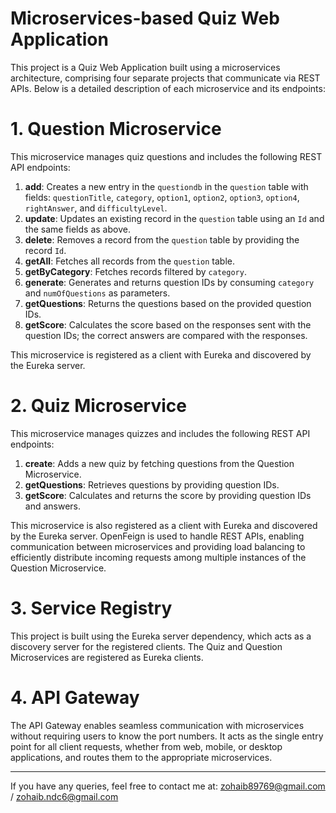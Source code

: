 # Microservices-based Quiz Web Application

This project is a Quiz Web Application built using a microservices architecture, comprising four separate projects that communicate via REST APIs. Below is a detailed description of each microservice and its endpoints:

# 1. Question Microservice

This microservice manages quiz questions and includes the following REST API endpoints:

1. **add**: Creates a new entry in the `questiondb` in the `question` table with fields: `questionTitle`, `category`, `option1`, `option2`, `option3`, `option4`, `rightAnswer`, and `difficultyLevel`.
2. **update**: Updates an existing record in the `question` table using an `Id` and the same fields as above.
3. **delete**: Removes a record from the `question` table by providing the record `Id`.
4. **getAll**: Fetches all records from the `question` table.
5. **getByCategory**: Fetches records filtered by `category`.
6. **generate**: Generates and returns question IDs by consuming `category` and `numOfQuestions` as parameters.
7. **getQuestions**: Returns the questions based on the provided question IDs.
8. **getScore**: Calculates the score based on the responses sent with the question IDs; the correct answers are compared with the responses.

This microservice is registered as a client with Eureka and discovered by the Eureka server.

# 2. Quiz Microservice

This microservice manages quizzes and includes the following REST API endpoints:

1. **create**: Adds a new quiz by fetching questions from the Question Microservice.
2. **getQuestions**: Retrieves questions by providing question IDs.
3. **getScore**: Calculates and returns the score by providing question IDs and answers.

This microservice is also registered as a client with Eureka and discovered by the Eureka server. OpenFeign is used to handle REST APIs, enabling communication between microservices and providing load balancing to efficiently distribute incoming requests among multiple instances of the Question Microservice.

# 3. Service Registry

This project is built using the Eureka server dependency, which acts as a discovery server for the registered clients. The Quiz and Question Microservices are registered as Eureka clients.

# 4. API Gateway

The API Gateway enables seamless communication with microservices without requiring users to know the port numbers. It acts as the single entry point for all client requests, whether from web, mobile, or desktop applications, and routes them to the appropriate microservices.

---

If you have any queries, feel free to contact me at: [zohaib89769@gmail.com](mailto:zohaib89769@gmail.com) / [zohaib.ndc6@gmail.com](mailto:zohaib.ndc6@gmail.com)

